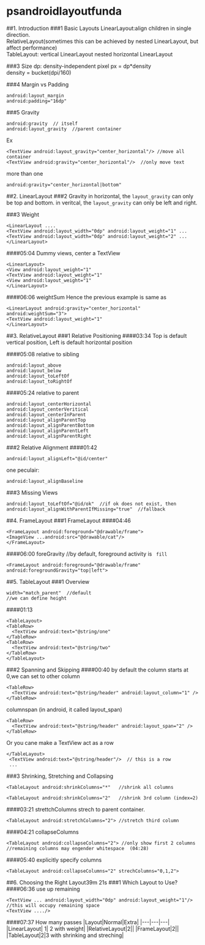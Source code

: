 # psandroidlayoutfunda
##1. Introduction
###1 Basic Layouts
LinearLayout:align children in single direction.  
RelativeLayout(sometimes this can be achieved by nested LinearLayout, but affect performance)  
TableLayout: vertical LinearLayout nested horizontal LinearLayout

###3 Size
dp: density-independent pixel
px = dp*density  
density = bucket(dpi/160)


###4 Margin vs Padding
```
android:layout_margin
android:padding="16dp"
```

###5 Gravity
```
android:gravity  // itself
android:layout_gravity  //parent container
```
Ex
```
<TextView android:layout_gravity="center_horizontal"/> //move all container
<TextView android:gravity="center_horizontal"/>  //only move text
```

more than one
```
android:gravity="center_horizontal|bottom"
```

##2. LinearLayout
###2 Gravity
in horizontal, the `layout_gravity` can only be top and bottom.
in veritcal, the `layout_gravity` can only be left and right.


###3 Weight
```
<LinearLayout ....
<TextView android:layout_width="0dp" android:layout_weight="1" ...
<TextView android:layout_width="0dp" android:layout_weight="2" ...
</LinearLayout>
```

####05:04 Dummy views, center a TextView
```
<LinearLayout>
<View android:layout_weight="1"
<TextView android:layout_weight="1"
<View android:layout_weight="1"
</LinearLayout>
```
####06:06 weightSum
Hence the previous example is same as
```
<LinearLayout android:gravity="center_horizontal" android:weightSum="3">
<TextView android:layout_weight="1"
</LinearLayout>
```

##3. RelativeLayout
###1 Relative Positioning
####03:34
Top is default vertical position, Left is default horizontal position

####05:08 relative to sibling
```
android:layout_above
android:layout_below
android:layout_toLeftOf
android:layout_toRightOf
```

####05:24 relative to parent
```
android:layout_centerHorizontal
android:layout_centerVeritical
android:layout_centerInParent
android:layout_alignParentTop
android:layout_alignParentBottom
android:layout_alignParentLeft
android:layout_alignParentRight
```

###2 Relative Alignment
####01:42
```
android:layout_alignLeft="@id/center"
```
one peculair: 
```
android:layout_alignBaseline
```
###3 Missing Views
```
android:layout_toLeftOf="@id/ok"  //if ok does not exist, then
android:layout_alignWithParentIfMissing="true"  //fallback
```
##4. FrameLayout
###1 FrameLayout
####04:46
```
<FrameLayout android:foreground="@drawable/frame">
<ImageView ...android:src="@drawable/cat"/>
</FrameLayout>
```
####06:00 foreGravity  //by default, foreground activity is ` fill`
```
<FrameLayout android:foreground="@drawable/frame" android:foregroundGravity="top|left">
```

##5. TableLayout
###1 Overview
```
width="match_parent"  //default
//we can define height
```
####01:13
```
<TableLayout>
<TableRow>
  <TextView android:text="@string/one"
</TableRow>
<TableRow>
  <TextView android:text="@string/two"
</TableRow>
</TableLayout>
```

###2 Spanning and Skipping
####00:40
by default the column starts at 0,we can set to other column
```
<TableRow>
  <TextView android:text="@string/header" android:layout_column="1" />
</TableRow>
```
columnspan (in android, it called layout_span)
```
<TableRow>
  <TextView android:text="@string/header" android:layout_span="2" />
</TableRow>
```
Or you cane make a TextView act as a row
```
</TableLayout>
 <TextView android:text="@string/header"/>  // this is a row
 ...
```
###3 Shrinking, Stretching and Collapsing
```
<TableLayout android:shrinkColumns="*"   //shrink all columns
```
```
<TableLayout android:shrinkColumns="2"   //shrink 3rd column (index=2)
```

####03:21 strettchColumns
strech to parent container.
```
<TableLayout android:stretchColumns="2"> //stretch third column
```
####04:21 collapseColumns
```
<TableLayout android:collapseColumns="2"> //only show first 2 columns 
//remaining columns may engender whitespace  (04:28)
```
####05:40
explicitly specify columns 
```
<TableLayout android:collapseColumns="2" strechColumns="0,1,2">
```
##6. Choosing the Right Layout39m 21s
###1 Which Layout to Use?
####06:36 use up remaining
```
<TextView ... android:layout_width="0dp" android:layout_weight="1"/>  //this will occupy remaining space
<TextView ..../>
```

####07:37 How many passes
|Layout|Normal|Extra|
|---|---|---|
|LinearLayout| 1| 2 with weight|
|RelativeLayout|2||
|FrameLayout|2||
|TableLayout|2|3 with shrinking and streching|
